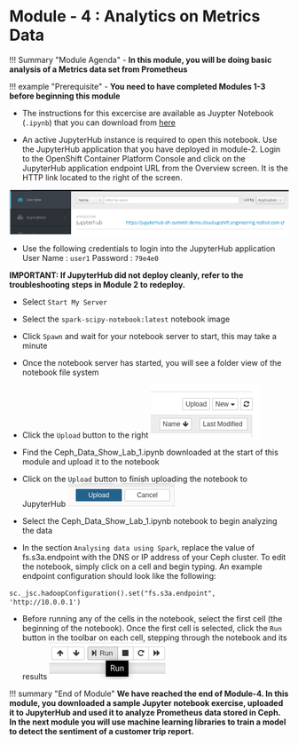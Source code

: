 # Module - 4 : Analytics on Metrics Data

!!! Summary "Module Agenda"
    - **In this module, you will be doing basic analysis of a Metrics data set from Prometheus**

!!! example "Prerequisite"
    - **You need to have completed Modules 1-3 before beginning this module**

- The instructions for this excercise are available as Juypter Notebook (``.ipynb``) that you can download from [here](https://raw.githubusercontent.com/ksingh7/data-show/master/data-show-test-drive/Ceph_Data_Show_Lab_1.ipynb)

- An active JupyterHub instance is required to open this notebook. Use the JupyterHub application that you have deployed in module-2. Login to the OpenShift Container Platform Console and click on the JupyterHub application endpoint URL from the Overview screen.  It is the HTTP link located to the right of the screen.

![](images/jupyterurl.png)

- Use the following credentials to login into the JupyterHub application
User Name : ``user1``
Password  : ``79e4e0``  

**IMPORTANT: If JupyterHub did not deploy cleanly, refer to the troubleshooting steps in Module 2 to redeploy.**

- Select ``Start My Server``

- Select the ``spark-scipy-notebook:latest`` notebook image

- Click ``Spawn`` and wait for your notebook server to start, this may take a minute

- Once the notebook server has started, you will see a folder view of the notebook file system

- Click the ``Upload`` button to the right ![](images/upload1.png) 

- Find the Ceph_Data_Show_Lab_1.ipynb downloaded at the start of this module and upload it to the notebook

- Click on the ``Upload`` button to finish uploading the notebook to JupyterHub ![](images/upload2.png) 

- Select the Ceph_Data_Show_Lab_1.ipynb notebook to begin analyzing the data

- In the section ``Analysing data using Spark``, replace the value of fs.s3a.endpoint with the DNS or IP address of your Ceph cluster.  To edit the notebook, simply click on a cell and begin typing.  An example endpoint configuration should look like the following:

```
sc._jsc.hadoopConfiguration().set("fs.s3a.endpoint", 'http://10.0.0.1')
```

- Before running any of the cells in the notebook, select the first cell (the beginning of the notebook).  Once the first cell is selected, click the ``Run`` button in the toolbar on each cell, stepping through the notebook and its results  ![](images/run.png)

!!! summary "End of Module"
    **We have reached the end of Module-4. In this module, you downloaded a sample Jupyter notebook exercise, uploaded it to JupyterHub and used it to analyze Prometheus data stored in Ceph. In the next module you will use machine learning libraries to train a model to detect the sentiment of a customer trip report.**
